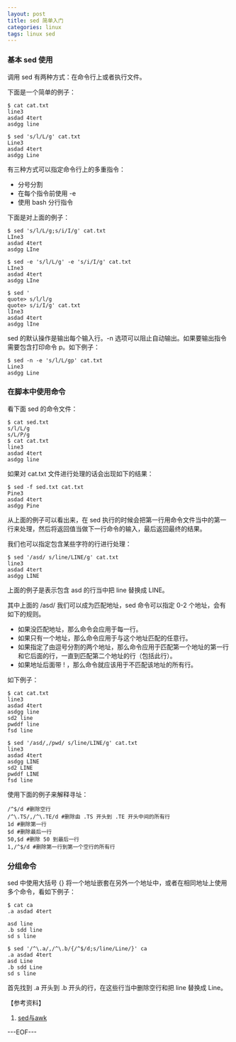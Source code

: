 ```yaml
---
layout: post
title: sed 简单入门
categories: linux
tags: linux sed
---
```


### 基本 sed 使用

调用 sed 有两种方式：在命令行上或者执行文件。

下面是一个简单的例子：

```
$ cat cat.txt
line3
asdad 4tert
asdgg line

$ sed 's/l/L/g' cat.txt
Line3
asdad 4tert
asdgg Line
```

有三种方式可以指定命令行上的多重指令：

- 分号分割
- 在每个指令前使用 -e
- 使用 bash 分行指令

下面是对上面的例子：

```
$ sed 's/l/L/g;s/i/I/g' cat.txt
LIne3
asdad 4tert
asdgg LIne

$ sed -e 's/l/L/g' -e 's/i/I/g' cat.txt
LIne3
asdad 4tert
asdgg LIne

$ sed '
quote> s/l/l/g
quote> s/i/I/g' cat.txt
lIne3
asdad 4tert
asdgg lIne

```

sed 的默认操作是输出每个输入行。-n 选项可以阻止自动输出。如果要输出指令需要包含打印命令 p。如下例子：

```
$ sed -n -e 's/l/L/gp' cat.txt
Line3
asdgg Line
```

### 在脚本中使用命令

看下面 sed 的命令文件：

```
$ cat sed.txt
s/l/L/g
s/L/P/g
$ cat cat.txt
line3
asdad 4tert
asdgg line
```

如果对 cat.txt 文件进行处理的话会出现如下的结果：

```
$ sed -f sed.txt cat.txt
Pine3
asdad 4tert
asdgg Pine
```

从上面的例子可以看出来，在 sed 执行的时候会把第一行用命令文件当中的第一行来处理，然后将返回值当做下一行命令的输入，最后返回最终的结果。

我们也可以指定包含某些字符的行进行处理：

```
$ sed '/asd/ s/line/LINE/g' cat.txt
line3
asdad 4tert
asdgg LINE
```

上面的例子是表示包含 asd 的行当中把 line 替换成 LINE。

其中上面的 /asd/  我们可以成为匹配地址，sed 命令可以指定 0-2 个地址，会有如下的规则。

- 如果没匹配地址，那么命令会应用于每一行。
- 如果只有一个地址，那么命令应用于与这个地址匹配的任意行。
- 如果指定了由逗号分割的两个地址，那么命令应用于匹配第一个地址的第一行和它后面的行，一直到匹配第二个地址的行（包括此行）。
- 如果地址后面带 ! ，那么命令就应该用于不匹配该地址的所有行。

如下例子：

```
$ cat cat.txt
line3
asdad 4tert
asdgg line
sd2 line
pwddf line
fsd line

$ sed '/asd/,/pwd/ s/line/LINE/g' cat.txt
line3
asdad 4tert
asdgg LINE
sd2 LINE
pwddf LINE
fsd line
```

使用下面的例子来解释寻址：

```
/^$/d #删除空行
/^\.TS/,/^\.TE/d #删除由 .TS 开头到 .TE 开头中间的所有行
1d #删除第一行
$d #删除最后一行
50,$d #删除 50 到最后一行
1,/^$/d #删除第一行到第一个空行的所有行
```

### 分组命令

sed 中使用大括号 {} 将一个地址嵌套在另外一个地址中，或者在相同地址上使用多个命令，看如下例子：

```
$ cat ca
.a asdad 4tert

asd line
.b sdd line
sd s line

$ sed '/^\.a/,/^\.b/{/^$/d;s/line/Line/}' ca
.a asdad 4tert
asd Line
.b sdd Line
sd s line
```

首先找到 .a 开头到 .b 开头的行，在这些行当中删除空行和把 line 替换成 Line。

【参考资料】

1. [sed与awk](http://book.douban.com/subject/1236944/)

---EOF---


